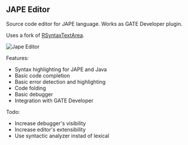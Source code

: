 ## JAPE Editor
Source code editor for JAPE language. Works as GATE Developer plugin.

Uses a fork of [RSyntaxTextArea](https://github.com/Naradius/RSyntaxTextArea).

![Jape Editor](https://i.imgur.com/FntYEDJ.png)

Features:
* Syntax highlighting for JAPE and Java
* Basic code completion
* Basic error detection and highlighting
* Code folding
* Basic debugger
* Integration with GATE Developer

Todo:
* Increase debugger's visibility
* Increase editor's extensibility
* Use syntactic analyzer instad of lexical
